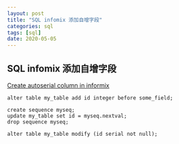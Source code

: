 ```yaml
---
layout: post
title: "SQL infomix 添加自增字段"
categories: sql
tags: [sql]
date: 2020-05-05
---
```


## SQL infomix 添加自增字段

[Create autoserial column in informix](https://stackoverflow.com/questions/30605602/create-autoserial-column-in-informix)

    alter table my_table add id integer before some_field;

    create sequence myseq;
    update my_table set id = myseq.nextval;
    drop sequence myseq;

    alter table my_table modify (id serial not null);
